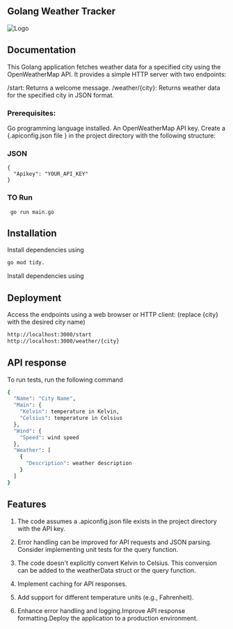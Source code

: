 ## Golang Weather Tracker





![Logo](https://img.freepik.com/premium-vector/sun-cloud-with-rain-drops-weather-concept-3d-vector-icon-cartoon-minimal-style_365941-815.jpg?w=740)




## Documentation

This Golang application fetches weather data for a specified city using the OpenWeatherMap API. It provides a simple HTTP server with two endpoints:

/start: Returns a welcome message.
/weather/{city}: Returns weather data for the specified city in JSON format. 

### Prerequisites:

Go programming language installed.
An OpenWeatherMap API key. Create a {.apiconfig.json file } in the project directory with the following structure:
### JSON

```http
{
  "Apikey": "YOUR_API_KEY"
}

```
### TO Run

```http
 go run main.go
```




## Installation

Install dependencies using 
```bash
go mod tidy.
```
    
Install dependencies using 
## Deployment
Access the endpoints using a web browser or HTTP client:
(replace {city} with the desired city name)

```bash
http://localhost:3000/start
http://localhost:3000/weather/{city} 
```


## API response

To run tests, run the following command

```bash
{
  "Name": "City Name",
  "Main": {
    "Kelvin": temperature in Kelvin,
    "Celsius": temperature in Celsius
  },
  "Wind": {
    "Speed": wind speed
  },
  "Weather": [
    {
      "Description": weather description
    }
  ]
}

```


## Features

1. The code assumes a .apiconfig.json file exists in the project directory with the API key.

2. Error handling can be improved for API requests and JSON parsing.
Consider implementing unit tests for the query function.

3. The code doesn't explicitly convert Kelvin to Celsius. This conversion can be added to the weatherData struct or the query function.

4. Implement caching for API responses.
5. Add support for different temperature units (e.g., Fahrenheit).
6. Enhance error handling and logging.Improve API response formatting.Deploy the application to a production environment.

